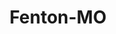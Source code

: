 ---
title: Fenton-MO
slug: fenton-mo
f_state:
- cms/state/missouri.md
f_locations:
- cms/payday-loan/advance-america-2033.md
- cms/payday-loan/american-pay-day-loan-check-4300.md
- cms/payday-loan/automated-office-systems-inc-4980.md
- cms/payday-loan/check-go-9860.md
- cms/payday-loan/check-into-cash-12183.md
- cms/payday-loan/check-into-cash-inc-13073.md
- cms/payday-loan/check-into-cash-of-missouri-13482.md
- cms/payday-loan/community-quick-cash-15250.md
- cms/payday-loan/community-quick-cash-15252.md
- cms/payday-loan/national-cash-advance-22536.md
- cms/payday-loan/plaza-pawn-jewelry-24402.md
- cms/payday-loan/plaza-pawn-jewelry-24403.md
- cms/payday-loan/s-d-check-cashing-26130.md
updated-on: '2024-05-30T13:41:28.615Z'
created-on: '2024-05-30T13:41:28.615Z'
published-on: '2024-05-30T13:54:32.469Z'
f_city: Fenton
layout: '[city].html'
tags: city
---